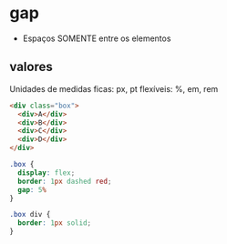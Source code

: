 # gap

- Espaços SOMENTE entre os elementos

## valores

Unidades de medidas
ficas: px, pt
flexíveis: %, em, rem


```HTML
<div class="box">
  <div>A</div>
  <div>B</div>
  <div>C</div>
  <div>D</div>
</div>
```

```CSS
.box {
  display: flex;
  border: 1px dashed red;
  gap: 5%
}

.box div {
  border: 1px solid;
}
```